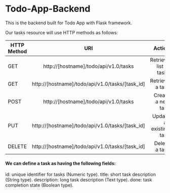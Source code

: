 # Todo-App-Backend

This is the backend built for Todo App with Flask framework.

Our tasks resource will use HTTP methods as follows:

| HTTP Method   | URI                                                   |Action                   |
| ------------- |:-----------------------------------------------------:| -----------------------:|
| GET           | http://[hostname]/todo/api/v1.0/tasks                 | Retrieve list of tasks  |
| GET           | http://[hostname]/todo/api/v1.0/tasks/[task_id]       | Retrieve a task         |
| POST          | http://[hostname]/todo/api/v1.0/tasks                 | Create a new task       |
| PUT           | http://[hostname]/todo/api/v1.0/tasks/[task_id]       | Update an existing task |
| DELETE        | http://[hostname]/todo/api/v1.0/tasks/[task_id]       | Delete a task           |


#### We can define a task as having the following fields:

id: unique identifier for tasks (Numeric type).
title: short task description (String type).
description: long task description (Text type).
done: task completion state (Boolean type).

